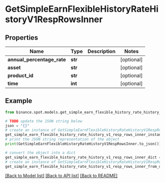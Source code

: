 # GetSimpleEarnFlexibleHistoryRateHistoryV1RespRowsInner


## Properties

Name | Type | Description | Notes
------------ | ------------- | ------------- | -------------
**annual_percentage_rate** | **str** |  | [optional] 
**asset** | **str** |  | [optional] 
**product_id** | **str** |  | [optional] 
**time** | **int** |  | [optional] 

## Example

```python
from binance.spot.models.get_simple_earn_flexible_history_rate_history_v1_resp_rows_inner import GetSimpleEarnFlexibleHistoryRateHistoryV1RespRowsInner

# TODO update the JSON string below
json = "{}"
# create an instance of GetSimpleEarnFlexibleHistoryRateHistoryV1RespRowsInner from a JSON string
get_simple_earn_flexible_history_rate_history_v1_resp_rows_inner_instance = GetSimpleEarnFlexibleHistoryRateHistoryV1RespRowsInner.from_json(json)
# print the JSON string representation of the object
print(GetSimpleEarnFlexibleHistoryRateHistoryV1RespRowsInner.to_json())

# convert the object into a dict
get_simple_earn_flexible_history_rate_history_v1_resp_rows_inner_dict = get_simple_earn_flexible_history_rate_history_v1_resp_rows_inner_instance.to_dict()
# create an instance of GetSimpleEarnFlexibleHistoryRateHistoryV1RespRowsInner from a dict
get_simple_earn_flexible_history_rate_history_v1_resp_rows_inner_from_dict = GetSimpleEarnFlexibleHistoryRateHistoryV1RespRowsInner.from_dict(get_simple_earn_flexible_history_rate_history_v1_resp_rows_inner_dict)
```
[[Back to Model list]](../README.md#documentation-for-models) [[Back to API list]](../README.md#documentation-for-api-endpoints) [[Back to README]](../README.md)


